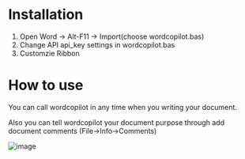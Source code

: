 # Installation

1. Open Word -> Alt-F11 -> Import(choose wordcopilot.bas)
2. Change API api_key settings in wordcopilot.bas
3. Customzie Ribbon


# How to use

You can call wordcopilot in any time when you writing your document.

Also you can tell wordcopilot your document purpose through add document comments (File->Info->Comments)

![image](https://user-images.githubusercontent.com/83263744/227417600-1ed7bd7b-8f30-42d8-af4e-33d7e8d03303.png)


